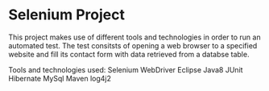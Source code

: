 # Selenium Project

This project makes use of different tools and technologies in order to run an automated test.
The test consitsts of opening a web browser to a specified website and fill its contact form with data 
retrieved from a databse table.

Tools and technologies used:
Selenium WebDriver
Eclipse
Java8
JUnit
Hibernate
MySql
Maven
log4j2
